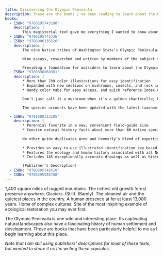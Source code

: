 ```yaml
---
title: Discovering the Olympic Peninsula
description: These are the books I've been reading to learn about the Olympic Peninsula.
books:
  - ISBN: "9780295743288"
    description: |
        This magisterial text gave me everything I wanted to know about the geology, ecology and natural history of the peninsula. But while there is a brief guide to visiting the park, this is not a guidebook. Organized into four broad but thorough sections (The Mountains, The Forest, The Coast, Humans and the Landscape), this is a comprehensive survey of the place.  McNulty is a poet who has lived and worked here for many years, and his lyricism and personal perspective make this book distinctive. It reads as though it is written by someone who loves being in the outdoors, and these spaces in particular, who is gifted at bringing those experiences to the page. Here is a book that I would give to anyone who wanted to know why I am excited by this place.
  - ISBN: "9780295745336"
  - ISBN: "9780806135526"
    description: |
        The nine Native tribes of Washington State’s Olympic Peninsula—the Hoh, Skokomish, Squaxin Island, Lower Elwha Klallam, Jamestown S’Klallam, Port Gamble S’Klallam, Quinault, Quileute, and Makah—share complex histories of trade, religion, warfare, and kinship, as well as reverence for the teaching of elders. However, each indigenous nation’s relationship to the Olympic Peninsula is unique. Native Peoples of the Olympic Peninsula: Who We Are traces the nine tribes’ common history and each tribe’s individual story. This second edition is updated to include new developments since the volume’s initial publication—especially the removal of the Elwha River dams—thus reflecting the ever-changing environment for the Native peoples of the Olympic Peninsula.

        Nine essays, researched and written by members of the subject tribes, cover cultural history, contemporary affairs, heritage programs, and tourism information. Edited by anthropologist Jacilee Wray, who also provides the book’s introduction, this collection relates the Native peoples’ history in their own words and addresses each tribe’s current cultural and political issues, from the establishment of community centers to mass canoe journeys. The volume’s updated content expands its findings to new audiences. More than 70 photographs and other illustrations, many of which are new to this edition, give further insight into the unique legacy of these groups, moving beyond popular romanticized views of American Indians to portray their lived experiences.

        Providing a foundation for outsiders to learn about the Olympic Peninsula tribes’ unique history with one another and their land, this volume demonstrates a cross-tribal commitment to education, adaptation, and cultural preservation. Furthering these goals, this updated edition offers fresh understanding of Native peoples often seen from an outside perspective only. (Publisher's Description)
  - ISBN: "9780898868081"
    description: |
        * More than 700 color illustrations for easy identification
        * Expanded with new sections on mushrooms, insects, and rock identification
        * Handy color tabs for easy access, and quick reference index on back cover

        Don't just call it a mushroom when it's a golden chanterelle; know your screech owl from your saw-whet owl; distinguish a monarch butterfly from a painted lady -- all with the help of this comprehensive guide to the common plants and animals of the Cascade and Olympic Mountains.

        The species accounts have been updated with the latest taxonomic changes and, as before, include common name, scientific name, and description of important features, habitat, and geographic range. (Publisher's Description)

  - ISBN: "9781680513295"
    description: |
        * Perennial favorite in a new, convenient field-guide size
        * Concise natural history facts about more than 60 native species
        
        No other guide duplicates Arno and Hammerly’s blend of expertise and visual artistry. Covering Washington, Oregon, Idaho, Wyoming, Montana, and north into Canada, they identify and illustrate more than 60 species of indigenous Northwestern trees by characteristic shape, size, needles or leaves, and cones or seeds. This essential guide:
        
        * Provides an easy-to-use illustrated identification key based on the most reliable and non-technical features of each species
        * Features the ecology and human history associated with all Northwest trees
        * Includes 185 exceptionally accurate drawings as well as historical photos that bring these trees to life

        (Publisher's Description)
  - ISBN: "9780295748610"
  - ISBN: "9780295988788"
---
```

1,400 square miles of rugged mountains. The richest old growth forest preserve anywhere. Glaciers. (Still). (Barely). The cleanest air and the quietest places in the country. A human presence at for at least 13,000 years. Home of complex cultures. Site of the most inspiring example of ecological restoration you may ever find. 

The Olympic Peninsula is one wild and interesting place. Its captivating natural landscapes also have a fascinating history of human settlement and development. These are books that have been particularly helpful to me as I begin learning about this place.

*Note that I am still using publishers' descriptions for most of these texts, but wanted to share it as I'm writing these capsules.*